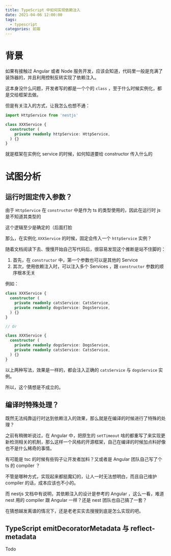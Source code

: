 ```yaml
---
title: TypeScript 中如何实现依赖注入
date: 2021-04-06 12:00:00
tags:
  - typescript
categories: 前端
---
```


# 背景

如果有接触过 Angular 或者 Node 服务开发，应该会知道，代码里一般是充满了装饰器的，并且利用控制反转实现了依赖注入。

这本身没什么问题，开发者写的都是一个个的 `class` ，至于什么时候实例化，都是交给框架去做。

但是有关注入的方式，让我怎么也想不通：

```typescript
import HttpService from 'nestjs'

class XXXService {
  constructor (
    private readonly httpService: HttpService,
  ) {}
}
```

就是框架在实例化 service 的时候，如何知道要给 constructor 传入什么的

# 试图分析

## 运行时固定传入参数？

由于 `HttpService` 在 `constructor` 中是作为 ts 的类型使用的，因此在运行时 js 是不知道其类型的

这个逻辑至少是确定的（后面打脸

那么，在实例化 `XXXService` 的时候，固定会传入一个 `httpService` 实例？

随着文档阅读下去、慢慢开始自己写代码后，很容易发现这个推断是站不住脚的：

1. 首先，在 `constructor` 中，第一个参数也可以是其他的 Service
2. 其次，使用依赖注入时，可以注入多个 Services ，跟 `constructor` 参数的顺序根本无关

例如：

```typescript
class XXXService {
  constructor (
    private readonly catsService: CatsService,
    private readonly dogsService: DogsService,
  ) {}
}

// Or

class XXXService {
  constructor (
    private readonly dogsService: DogsService,
    private readonly catsService: CatsService,
  ) {}
}
```

以上两种写法，效果是一样的，都会注入正确的 `catsService` 与 `dogsService` 实例。

所以，这个猜想是不成立的。

## 编译时特殊处理？

既然无法纯靠运行时达到依赖注入的效果，那么就是在编译的时候进行了特殊的处理？

之前有稍微听说过，在 Angular 中，把原生的 `setTimeout` 啥的都重写了来实现更新检测相关的机制，那么这样一个风格的开源框架，自己在编译的时候加点料好像也不是什么稀奇的事情。

有可能是 tsc 的时候有些钩子让开发者加料？又或者是 Angular 团队自己写了个 ts 的 compiler ？

不管是哪种方式，实现起来都挺魔幻的，让人一时无法想明白，而且自己维护 compiler 的话，成本应该也不小的。

而 nestjs 文档中有说明，其依赖注入的设计是参考的 Angular ，这么一看，难道 nest 用的 compiler 跟 Angular 一样？还是 nest 团队也自己搞了一套？

在猜想越发离谱的情况下，还是老老实实去搜搜到底是怎么实现的吧。

## TypeScript emitDecoratorMetadata 与 reflect-metadata

Todo
